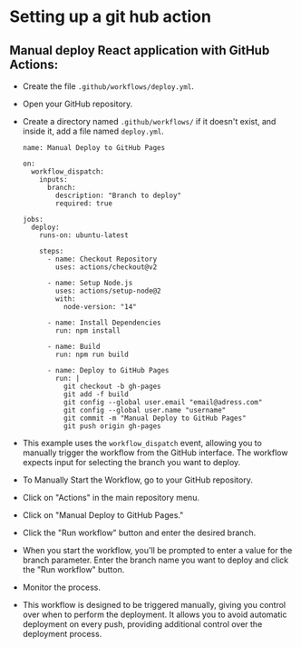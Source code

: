 # Setting up a git hub action ###

## Manual deploy  React application with GitHub Actions:

* Create the file <code>.github/workflows/deploy.yml</code>.
* Open your GitHub repository.
* Create a directory named <code>.github/workflows/</code> if it doesn't exist, and inside it, add a file named <code>deploy.yml</code>.

      
      name: Manual Deploy to GitHub Pages

      on:
        workflow_dispatch:
          inputs:
            branch:
              description: "Branch to deploy"
              required: true

      jobs:
        deploy:
          runs-on: ubuntu-latest

          steps:
            - name: Checkout Repository
              uses: actions/checkout@v2

            - name: Setup Node.js
              uses: actions/setup-node@2
              with:
                node-version: "14"

            - name: Install Dependencies
              run: npm install

            - name: Build
              run: npm run build

            - name: Deploy to GitHub Pages
              run: |
                git checkout -b gh-pages
                git add -f build
                git config --global user.email "email@adress.com"
                git config --global user.name "username"
                git commit -m "Manual Deploy to GitHub Pages"
                git push origin gh-pages


* This example uses the <code>workflow_dispatch</code> event, allowing you to manually trigger the workflow from the GitHub interface. The workflow expects input for selecting the branch you want to deploy.
* To Manually Start the Workflow, go to your GitHub repository.
* Click on "Actions" in the main repository menu.
* Click on "Manual Deploy to GitHub Pages."
* Click the "Run workflow" button and enter the desired branch.
* When you start the workflow, you'll be prompted to enter a value for the branch parameter. Enter the branch name you want to deploy and click the "Run workflow" button.
* Monitor the process.
* This workflow is designed to be triggered manually, giving you control over when to perform the deployment. It allows you to avoid automatic deployment on every push, providing additional control over the deployment process.

